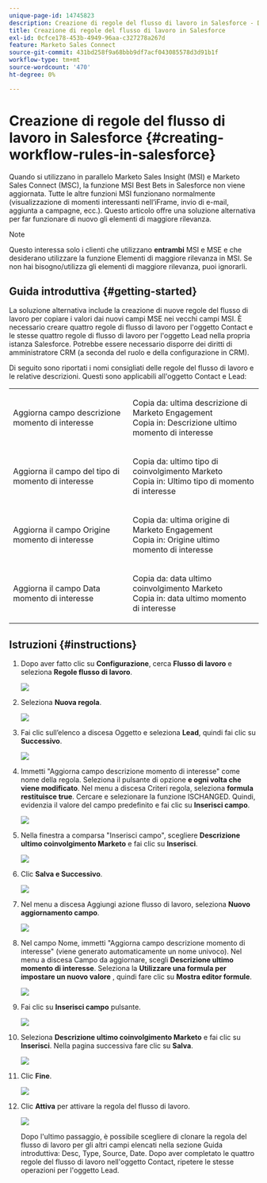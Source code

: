 ```yaml
---
unique-page-id: 14745823
description: Creazione di regole del flusso di lavoro in Salesforce - Documenti Marketo - Documentazione del prodotto
title: Creazione di regole del flusso di lavoro in Salesforce
exl-id: 0cfce178-453b-4949-96aa-c327278a267d
feature: Marketo Sales Connect
source-git-commit: 431bd258f9a68bbb9df7acf043085578d3d91b1f
workflow-type: tm+mt
source-wordcount: '470'
ht-degree: 0%

---
```


# Creazione di regole del flusso di lavoro in Salesforce {#creating-workflow-rules-in-salesforce}

Quando si utilizzano in parallelo Marketo Sales Insight (MSI) e Marketo Sales Connect (MSC), la funzione MSI Best Bets in Salesforce non viene aggiornata. Tutte le altre funzioni MSI funzionano normalmente (visualizzazione di momenti interessanti nell’iFrame, invio di e-mail, aggiunta a campagne, ecc.). Questo articolo offre una soluzione alternativa per far funzionare di nuovo gli elementi di maggiore rilevanza.

>[!NOTE]
>
>Questo interessa solo i clienti che utilizzano **entrambi** MSI e MSE e che desiderano utilizzare la funzione Elementi di maggiore rilevanza in MSI. Se non hai bisogno/utilizza gli elementi di maggiore rilevanza, puoi ignorarli.

## Guida introduttiva {#getting-started}

La soluzione alternativa include la creazione di nuove regole del flusso di lavoro per copiare i valori dai nuovi campi MSE nei vecchi campi MSI. È necessario creare quattro regole di flusso di lavoro per l&#39;oggetto Contact e le stesse quattro regole di flusso di lavoro per l&#39;oggetto Lead nella propria istanza Salesforce. Potrebbe essere necessario disporre dei diritti di amministratore CRM (a seconda del ruolo e della configurazione in CRM).

Di seguito sono riportati i nomi consigliati delle regole del flusso di lavoro e le relative descrizioni. Questi sono applicabili all&#39;oggetto Contact e Lead:

<table> 
 <colgroup> 
  <col> 
  <col> 
 </colgroup> 
 <tbody> 
  <tr> 
   <td>Aggiorna campo descrizione momento di interesse</td> 
   <td><p>Copia da: ultima descrizione di Marketo Engagement<br>Copia in: Descrizione ultimo momento di interesse</p></td> 
  </tr> 
  <tr> 
   <td>Aggiorna il campo del tipo di momento di interesse</td> 
   <td><p>Copia da: ultimo tipo di coinvolgimento Marketo<br>Copia in: Ultimo tipo di momento di interesse</p></td> 
  </tr> 
  <tr> 
   <td>Aggiorna il campo Origine momento di interesse</td> 
   <td><p>Copia da: ultima origine di Marketo Engagement<br>Copia in: Origine ultimo momento di interesse</p></td> 
  </tr> 
  <tr> 
   <td>Aggiorna il campo Data momento di interesse</td> 
   <td><p>Copia da: data ultimo coinvolgimento Marketo<br>Copia in: data ultimo momento di interesse</p></td> 
  </tr> 
 </tbody> 
</table>

## Istruzioni {#instructions}

1. Dopo aver fatto clic su **Configurazione**, cerca **Flusso di lavoro** e seleziona **Regole flusso di lavoro**.

   ![](assets/one-1.png)

1. Seleziona **Nuova regola**.

   ![](assets/two-1.png)

1. Fai clic sull’elenco a discesa Oggetto e seleziona **Lead**, quindi fai clic su **Successivo**.

   ![](assets/three-1.png)

1. Immetti &quot;Aggiorna campo descrizione momento di interesse&quot; come nome della regola. Seleziona il pulsante di opzione **e ogni volta che viene modificato**. Nel menu a discesa Criteri regola, seleziona **formula restituisce true**. Cercare e selezionare la funzione ISCHANGED. Quindi, evidenzia il valore del campo predefinito e fai clic su **Inserisci campo**.

   ![](assets/four-1.png)

1. Nella finestra a comparsa &quot;Inserisci campo&quot;, scegliere **Descrizione ultimo coinvolgimento Marketo** e fai clic su **Inserisci**.

   ![](assets/five-1.png)

1. Clic **Salva e Successivo**.

   ![](assets/6.png)

1. Nel menu a discesa Aggiungi azione flusso di lavoro, seleziona **Nuovo aggiornamento campo**.

   ![](assets/seven.png)

1. Nel campo Nome, immetti &quot;Aggiorna campo descrizione momento di interesse&quot; (viene generato automaticamente un nome univoco). Nel menu a discesa Campo da aggiornare, scegli **Descrizione ultimo momento di interesse**. Seleziona la **Utilizzare una formula per impostare un nuovo valore** , quindi fare clic su **Mostra editor formule**.

   ![](assets/eight.png)

1. Fai clic su **Inserisci campo** pulsante.

   ![](assets/9a.png)

1. Seleziona **Descrizione ultimo coinvolgimento Marketo** e fai clic su **Inserisci**. Nella pagina successiva fare clic su **Salva**.

   ![](assets/nine.png)

1. Clic **Fine**.

   ![](assets/twelve.png)

1. Clic **Attiva** per attivare la regola del flusso di lavoro.

   ![](assets/thirteen.png)

   Dopo l&#39;ultimo passaggio, è possibile scegliere di clonare la regola del flusso di lavoro per gli altri campi elencati nella sezione Guida introduttiva: Desc, Type, Source, Date. Dopo aver completato le quattro regole del flusso di lavoro nell&#39;oggetto Contact, ripetere le stesse operazioni per l&#39;oggetto Lead.
